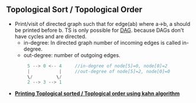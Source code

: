 ## Topological Sort / Topological Order
- Print/visit of directed graph such that for edge(ab) where a->b, a should be printed before b. TS is only possible for [DAG](../). because DAGs don't have cycles and are directed.
  - in-degree: In directed graph number of incoming edges is called in-degree.
  - out-degree: number of outgoing edges.
```c
        5 --> 0 <-- 4     //in-degree of node[5]=0, node[0]=2
        |           |     //out-degree of node[5]=2, node[0]=0
        \/         \/
        2 --> 3 --> 1
```        
- **[Printing Toplogical sorted / Toplogical order using kahn algorithm](Printing_Topological_Sort_kahn_Algo.cpp)**
